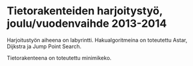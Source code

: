Tietorakenteiden harjoitystyö, joulu/vuodenvaihde 2013-2014
===========================================================

Harjoitustyön aiheena on labyrintti. Hakualgoritmeina on toteutettu Astar, Dijkstra ja Jump Point Search.

Tietorakenteena on toteutettu minimikeko.

